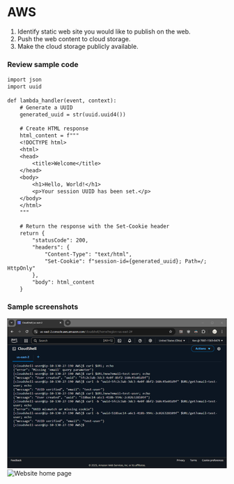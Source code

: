 # AWS												
1.	Identify static web site you would like to publish on the web.
2.	Push the web content to cloud storage.
3.	Make the cloud storage publicly available.

### Review sample code
```
import json
import uuid

def lambda_handler(event, context):
    # Generate a UUID
    generated_uuid = str(uuid.uuid4())
    
    # Create HTML response
    html_content = f"""
    <!DOCTYPE html>
    <html>
    <head>
        <title>Welcome</title>
    </head>
    <body>
        <h1>Hello, World!</h1>
        <p>Your session UUID has been set.</p>
    </body>
    </html>
    """
    
    # Return the response with the Set-Cookie header
    return {
        "statusCode": 200,
        "headers": {
            "Content-Type": "text/html",
            "Set-Cookie": f"session-id={generated_uuid}; Path=/; HttpOnly"
        },
        "body": html_content
    }
```
### Sample screenshots
![CLI screen capture](lab5-aws-cli.png)
![Website home page](lab5-aws-website.png)
